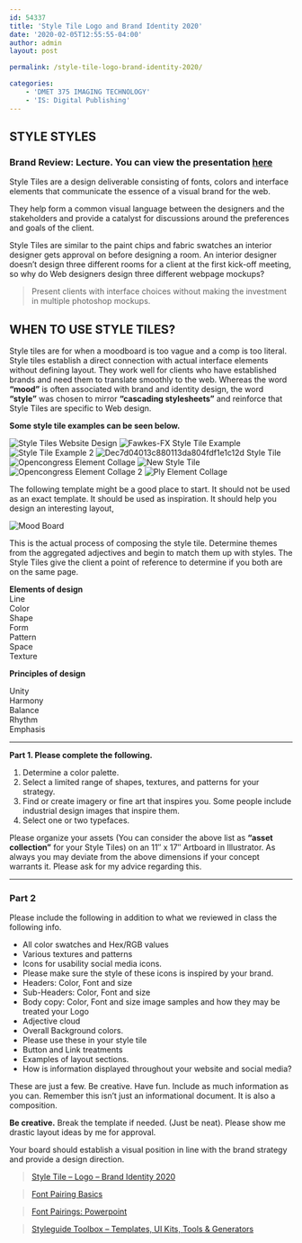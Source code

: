 ```yaml
---
id: 54337
title: 'Style Tile Logo and Brand Identity 2020'
date: '2020-02-05T12:55:55-04:00'
author: admin
layout: post

permalink: /style-tile-logo-brand-identity-2020/

categories:
    - 'DMET 375 IMAGING TECHNOLOGY'
    - 'IS: Digital Publishing'
---
```

## STYLE STYLES

### Brand Review: Lecture. You can view the presentation [here](https://www.dropbox.com/s/9qpv9x77udbhdoj/4_The_Design_process_4_365890_creative_brief.pptx?dl=0)

Style Tiles are a design deliverable consisting of fonts, colors and interface elements that communicate the essence of a visual brand for the web.

They help form a common visual language between the designers and the stakeholders and provide a catalyst for discussions around the preferences and goals of the client.

Style Tiles are similar to the paint chips and fabric swatches an interior designer gets approval on before designing a room. An interior designer doesn’t design three different rooms for a client at the first kick-off meeting, so why do Web designers design three different webpage mockups?

> Present clients with interface choices without making the investment in multiple photoshop mockups.

## WHEN TO USE STYLE TILES?

Style tiles are for when a moodboard is too vague and a comp is too literal. Style tiles establish a direct connection with actual interface elements without defining layout. They work well for clients who have established brands and need them to translate smoothly to the web. Whereas the word **“mood”** is often associated with brand and identity design, the word **“style”** was chosen to mirror **“cascading stylesheets”** and reinforce that Style Tiles are specific to Web design.

**Some style tile examples can be seen below.**

![Style Tiles Website Design](https://image-control-storage.s3.amazonaws.com/blog-images/2017/09/25161813/0b8ea621f6fb78811727e307ae0289a6-style-tiles-website-design.jpg)
![Fawkes-FX Style Tile Example](https://image-control-storage.s3.amazonaws.com/blog-images/2017/09/25161749/Fawkes-FX-What-is-a-Style-Tile-Example-2-1024x576.jpg)
![Style Tile Example 2](https://image-control-storage.s3.amazonaws.com/blog-images/2017/09/25161724/style_tile_02-1024x576.png)
![Dec7d04013c880113da804fdf1e1c12d Style Tile](https://image-control-storage.s3.amazonaws.com/blog-images/2017/09/05122846/dec7d04013c880113da804fdf1e1c12d-480x1024.jpg)
![Opencongress Element Collage](https://image-control-storage.s3.amazonaws.com/blog-images/2015/09/27193532/opencongress-element-collage-8001.png)
![New Style Tile](https://image-control-storage.s3.amazonaws.com/blog-images/2015/09/27193536/ew-style-tile.png)
![Opencongress Element Collage 2](https://image-control-storage.s3.amazonaws.com/blog-images/2015/09/27193534/opencongress-element-collage-800.png)
![Ply Element Collage](https://image-control-storage.s3.amazonaws.com/blog-images/2015/09/27193526/ply-element-collage2.jpg)

The following template might be a good place to start. It should not be used as an exact template. It should be used as inspiration. It should help you design an interesting layout,

![Mood Board](https://image-control-storage.s3.amazonaws.com/blog-images/2014/02/27194821/Mood-Board-1024x663.png)

This is the actual process of composing the style tile. Determine themes from the aggregated adjectives and begin to match them up with styles. The Style Tiles give the client a point of reference to determine if you both are on the same page.

**Elements of design**  
Line  
Color  
Shape  
Form  
Pattern  
Space  
Texture

**Principles of design**

Unity  
Harmony  
Balance  
Rhythm  
Emphasis

---

**Part 1. Please complete the following.**

1. Determine a color palette.
2. Select a limited range of shapes, textures, and patterns for your strategy.
3. Find or create imagery or fine art that inspires you. Some people include industrial design images that inspire them.
4. Select one or two typefaces.

Please organize your assets (You can consider the above list as **“asset collection”** for your Style Tiles) on an 11″ x 17″ Artboard in Illustrator. As always you may deviate from the above dimensions if your concept warrants it. Please ask for my advice regarding this.

---

### **Part 2**

Please include the following in addition to what we reviewed in class the following info.

- All color swatches and Hex/RGB values
- Various textures and patterns
- Icons for usability social media icons.
- Please make sure the style of these icons is inspired by your brand.
- Headers: Color, Font and size
- Sub-Headers: Color, Font and size
- Body copy: Color, Font and size image samples and how they may be treated your Logo
- Adjective cloud
- Overall Background colors.
- Please use these in your style tile
- Button and Link treatments
- Examples of layout sections.
- How is information displayed throughout your website and social media?

These are just a few. Be creative. Have fun. Include as much information as you can. Remember this isn’t just an informational document. It is also a composition.

**Be creative.** Break the template if needed. (Just be neat). Please show me drastic layout ideas by me for approval.

Your board should establish a visual position in line with the brand strategy and provide a design direction.

> [Style Tile – Logo – Brand Identity 2020](https://www.nuggetofjoy.com/style-tile-logo-brand-identity-2020/)

> [Font Pairing Basics](https://www.nuggetofjoy.com/font-pairing-basics/)

> [Font Pairings: Powerpoint](https://www.nuggetofjoy.com/font-pairings-powerpoint/)

> [Styleguide Toolbox – Templates, UI Kits, Tools & Generators](https://www.nuggetofjoy.com/styleguide-toolbox-templates-ui-kits-tools-generators/)
